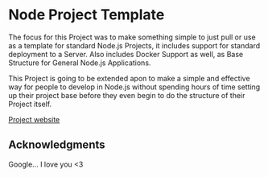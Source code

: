 # Node Project Template

The focus for this Project was to make something simple to just pull or use as a template for standard Node.js Projects, it includes support for standard deployment to a Server. Also includes Docker Support as well, as Base Structure for General Node.js Applications.

This Project is going to be extended apon to make a simple and effective way for people to develop in Node.js without spending hours of time setting up their project base before they even begin to do the structure of their Project itself.

[Project website](https://bioblaze.github.io/node-project-template/)

## Acknowledgments

Google... I love you <3
